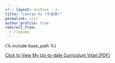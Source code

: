 ```yaml
---
<!-- layout: archive -->
title: "Lantao Yu (于澜涛)"
permalink: /cv/
author_profile: true
redirect_from:
  - /resume
---
```


{% include base_path %}

[Click to View My Up-to-date Curriculum Vitae [PDF]](https://www.overleaf.com/read/zbrsgknnqbzt)

<!-- <embed src="http://lantaoyu.com/files/lantaoyu_cv.pdf" width="650" height="1800" type='application/pdf'> -->

